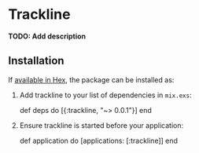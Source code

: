 # Trackline

**TODO: Add description**

## Installation

If [available in Hex](https://hex.pm/docs/publish), the package can be installed as:

  1. Add trackline to your list of dependencies in `mix.exs`:

        def deps do
          [{:trackline, "~> 0.0.1"}]
        end

  2. Ensure trackline is started before your application:

        def application do
          [applications: [:trackline]]
        end
